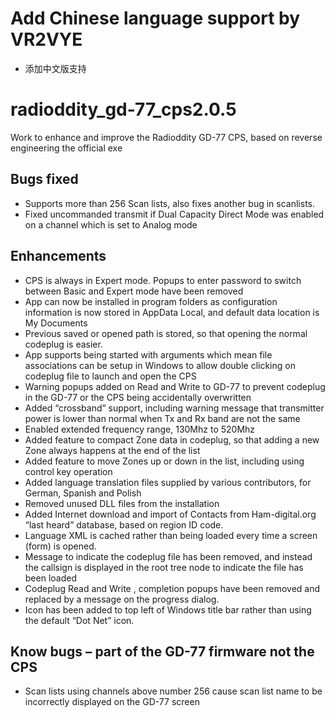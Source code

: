 # Add Chinese language support by VR2VYE
* 添加中文版支持

# radioddity_gd-77_cps2.0.5
Work to enhance and improve the Radioddity GD-77 CPS, based on reverse engineering the official exe


## Bugs fixed

* Supports more than 256 Scan lists, also fixes another bug in scanlists.
* Fixed uncommanded transmit if Dual Capacity Direct Mode was enabled on a channel which is set to Analog mode

## Enhancements
* CPS is always in Expert mode. Popups to enter password to switch between Basic and Expert mode have been removed
* App can now be installed in program folders as configuration information is now stored in AppData Local, and default data location is My Documents
* Previous saved or opened path is stored, so that opening the normal codeplug is easier.
* App supports being started with arguments which mean file associations can be setup in Windows to allow double clicking on codeplug file to launch and open the CPS
* Warning popups added on Read and Write to GD-77 to prevent codeplug in the GD-77 or the CPS being accidentally overwritten
* Added “crossband” support, including warning message that transmitter power is lower than normal when Tx and Rx band are not the same
* Enabled extended frequency range, 130Mhz to 520Mhz
* Added feature to compact Zone data in codeplug, so that adding a new Zone always happens at the end of the list
* Added feature to move Zones up or down in the list, including using control key operation
* Added language translation files supplied by various contributors, for German, Spanish and Polish
* Removed unused DLL files from the installation
* Added Internet download and import of Contacts from Ham-digital.org “last heard” database, based on region ID code.
* Language XML is cached rather than being loaded every time a screen (form) is opened.
* Message to indicate the codeplug file has been removed, and instead the callsign is displayed in the root tree node to indicate the file has been loaded
* Codeplug Read and Write , completion popups have been removed and replaced by a message on the progress dialog.
* Icon has been added to top left of Windows title bar rather than using the default “Dot Net” icon.

## Know bugs – part of the GD-77 firmware not the CPS

* Scan lists using channels above number 256 cause scan list name to be incorrectly displayed on the GD-77 screen
